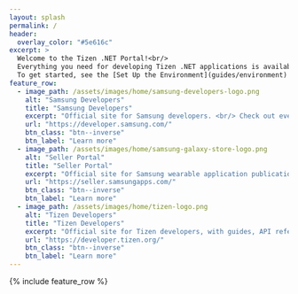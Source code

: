 ```yaml
---
layout: splash
permalink: /
header:
  overlay_color: "#5e616c"
excerpt: >
  Welcome to the Tizen .NET Portal!<br/>
  Everything you need for developing Tizen .NET applications is available here.<br/>
  To get started, see the [Set Up the Environment](guides/environment) guide.
feature_row:
  - image_path: /assets/images/home/samsung-developers-logo.png
    alt: "Samsung Developers"
    title: "Samsung Developers"
    excerpt: "Official site for Samsung developers. <br/> Check out everything about developing Samsung products."
    url: "https://developer.samsung.com/"
    btn_class: "btn--inverse"
    btn_label: "Learn more"
  - image_path: /assets/images/home/samsung-galaxy-store-logo.png
    alt: "Seller Portal"
    title: "Seller Portal"
    excerpt: "Official site for Samsung wearable application publication and promotion."
    url: "https://seller.samsungapps.com/"
    btn_class: "btn--inverse"
    btn_label: "Learn more"
  - image_path: /assets/images/home/tizen-logo.png
    alt: "Tizen Developers"
    title: "Tizen Developers"
    excerpt: "Official site for Tizen developers, with guides, API references, and samples."
    url: "https://developer.tizen.org/"
    btn_class: "btn--inverse"
    btn_label: "Learn more"
---
```


{% include feature_row %}
